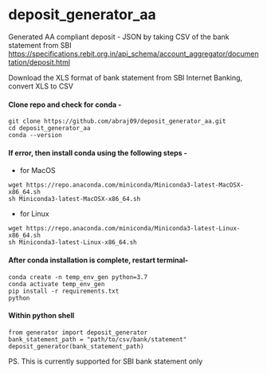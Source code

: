 # deposit_generator_aa
Generated AA compliant deposit - JSON by taking CSV of the bank statement from SBI
https://specifications.rebit.org.in/api_schema/account_aggregator/documentation/deposit.html

Download the XLS format of bank statement from SBI Internet Banking, convert XLS to CSV

#### Clone repo and check for conda -
```
git clone https://github.com/abraj09/deposit_generator_aa.git
cd deposit_generator_aa
conda --version
```
#### If error, then install conda using the following steps -

- for MacOS
```
wget https://repo.anaconda.com/miniconda/Miniconda3-latest-MacOSX-x86_64.sh
sh Miniconda3-latest-MacOSX-x86_64.sh
```
- for Linux
```
wget https://repo.anaconda.com/miniconda/Miniconda3-latest-Linux-x86_64.sh
sh Miniconda3-latest-Linux-x86_64.sh
```

#### After conda installation is complete, restart terminal-
```
conda create -n temp_env_gen python=3.7
conda activate temp_env_gen
pip install -r requirements.txt
python
```
#### Within python shell
```
from generator import deposit_generator
bank_statement_path = "path/to/csv/bank/statement"
deposit_generator(bank_statement_path)
```

PS. This is currently supported for SBI bank statement only
